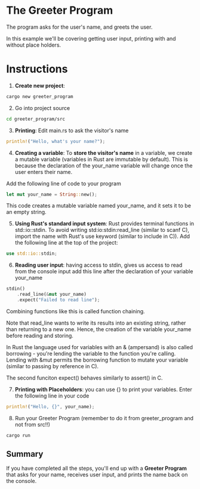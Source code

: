 # The Greeter Program

The program asks for the user's name, and greets the user.

In this example we'll be covering getting user input, printing with and without place holders.


# Instructions

1. __Create new project__:
```bash 
cargo new greeter_program
```

2. Go into project source

```bash
cd greeter_program/src
```

3. __Printing__: Edit main.rs to ask the visitor's name
```rust
println!("Hello, what's your name?");
```

4. __Creating a variable__: To __store the visitor's name__ in a variable, we create a mutable variable (variables in Rust are immutable by default). This is because the declaration of the your_name variable will change once the user enters their name.

Add the following line of code to your program

```rust
let mut your_name = String::new();
```
This code creates a mutable variable named your_name, and it sets it to be an empty string.

5. __Using Rust's standard input system__: Rust provides terminal functions in  std::io::stdin. To avoid writing std:io:stdin:read_line (similar to scanf C), import the name with Rust's use keyword (similar to include in C)). Add the following line at the top of the project:

```rust
use std::io::stdin;
```

6. __Reading user input__: having access to stdin, gives us access to read from the console input add this line after the declaration of your variable your_name

```rust
stdin()
	.read_line(&mut your_name)
	.expect("Failed to read line");
```

Combining functions like this is called function chaining.

Note that read_line wants to write its results into an existing string, rather than returning to a new one. Hence, the creation of the variable your_name before reading and storing.

In Rust the language used for variables with an & (ampersand) is also called borrowing - you're lending the variable to the function you're calling. Lending with &mut permits the borrowing function to mutate your variable (similar to passing by reference in C).

The second funciton expect() behaves similarly to assert() in C.

7. __Printing with Placeholders__: you can use {} to print your variables. Enter the following line in your code

```rust
println!("Hello, {}", your_name);
```

8. Run your Greeter Program (remember to do it from greeter_program and not from src!!)
```rust
cargo run
```

## Summary

If you have completed all the steps, you'll end up with a __Greeter Program__ that asks for your name, receives user input, and prints the name back on the console.
